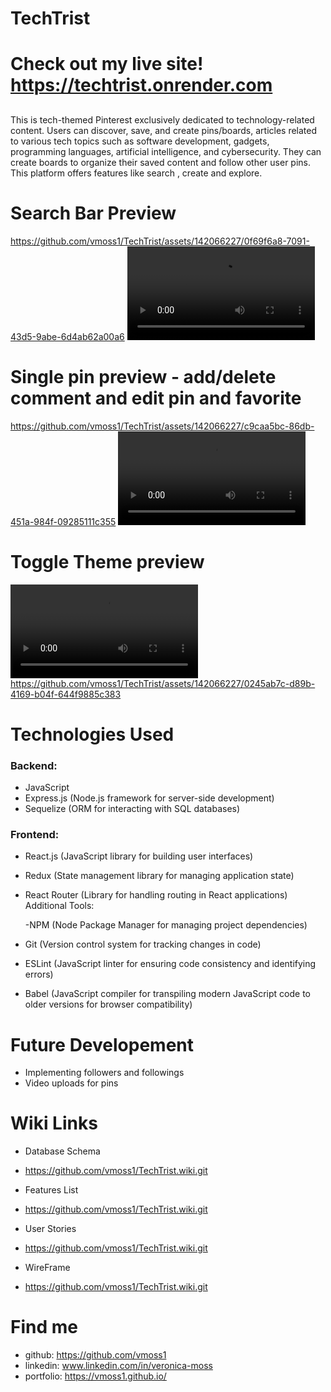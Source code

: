 # TechTrist

# Check out my live site! https://techtrist.onrender.com

##

This is tech-themed Pinterest exclusively dedicated to technology-related content. Users can discover, save, and create pins/boards, articles related to various tech topics such as software development, gadgets, programming languages, artificial intelligence, and cybersecurity. They can create boards to organize their saved content and follow other user pins. This platform offers features like search , create and explore.

# Search Bar Preview

https://github.com/vmoss1/TechTrist/assets/142066227/0f69f6a8-7091-43d5-9abe-6d4ab62a00a6
<video controls src="images/search-bar.mp4" title="Title"></video>

# Single pin preview - add/delete comment and edit pin and favorite

https://github.com/vmoss1/TechTrist/assets/142066227/c9caa5bc-86db-451a-984f-09285111c355
<video controls src="images/comment:edit.mp4" title="Title"></video>

# Toggle Theme preview

<video controls src="images/toggletheme.mp4" title="Title"></video>
https://github.com/vmoss1/TechTrist/assets/142066227/0245ab7c-d89b-4169-b04f-644f9885c383

# Technologies Used


### Backend:

- JavaScript
- Express.js (Node.js framework for server-side development)
- Sequelize (ORM for interacting with SQL databases)

### Frontend:

- React.js (JavaScript library for building user interfaces)
- Redux (State management library for managing application state)
- React Router (Library for handling routing in React applications)
  Additional Tools:

  -NPM (Node Package Manager for managing project dependencies)

- Git (Version control system for tracking changes in code)
- ESLint (JavaScript linter for ensuring code consistency and identifying errors)
- Babel (JavaScript compiler for transpiling modern JavaScript code to older versions for browser compatibility)

# Future Developement

- Implementing followers and followings
- Video uploads for pins

# Wiki Links

- Database Schema
- https://github.com/vmoss1/TechTrist.wiki.git

 - Features List
 - https://github.com/vmoss1/TechTrist.wiki.git

 - User Stories
 - https://github.com/vmoss1/TechTrist.wiki.git

 - WireFrame
 - https://github.com/vmoss1/TechTrist.wiki.git

# Find me

- github: https://github.com/vmoss1
- linkedin: www.linkedin.com/in/veronica-moss
- portfolio: https://vmoss1.github.io/
